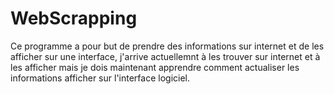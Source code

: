 # WebScrapping

Ce programme a pour but de prendre des informations sur internet et de les afficher sur une interface, j'arrive actuellemnt à les trouver sur internet et à les afficher mais je dois maintenant apprendre comment actualiser les informations afficher sur l'interface logiciel.
